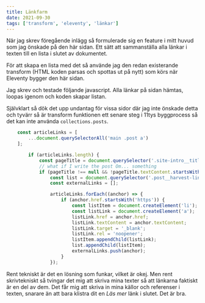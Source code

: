 ```yaml
---
title: Länkfarm
date: 2021-09-30
tags: ['transform', 'eleventy', 'länkar']
---
```


När jag skrev föregående inlägg så formulerade sig en feature i mitt huvud som jag önskade på den här sidan. Ett sätt att sammanställa alla länkar i texten till en lista i slutet av dokumentet.

För att skapa en lista med det så använde jag den redan existerande transform (HTML koden parsas och spottas ut på nytt) som körs när Eleventy bygger den här sidan.

Jag skrev och testade följande javascript. Alla länkar på sidan hämtas, loopas igenom och koden skapar listan.

Självklart så dök det upp undantag för vissa sidor där jag inte önskade detta och tyvärr så är transform funktionen ett senare steg i 11tys byggprocess så det kan inte använda `collections.posts`.

```js
    const articleLinks = [
        ...document.querySelectorAll('main .post a')
    ];

        if (articleLinks.length) {
            const pageTitle = document.querySelector('.site-intro__title');
            // what if I write the post Om... something
            if (pageTitle !== null && !pageTitle.textContent.startsWith('Om')) {
                const list = document.querySelector('.post__harvest-links');
                const externalLinks = [];

                articleLinks.forEach((anchor) => {
                    if (anchor.href.startsWith('https')) {
                        const listItem = document.createElement('li');
                        const listLink = document.createElement('a');
                        listLink.href = anchor.href;
                        listLink.textContent = anchor.textContent;
                        listLink.target = '_blank';
                        listLink.rel = 'noopener';
                        listItem.appendChild(listLink);
                        list.appendChild(listItem);
                        externalLinks.push(anchor);
                    }
                });
```

Rent tekniskt är det en lösning som funkar, vilket är okej. Men rent skrivtekniskt så tvingar det mig att skriva mina texter så att länkarna faktiskt är en del av dem. Det får mig att skriva in mina källor och referenser i texten, snarare än att bara klistra dit en _Läs mer_ länk i slutet. Det är bra.
